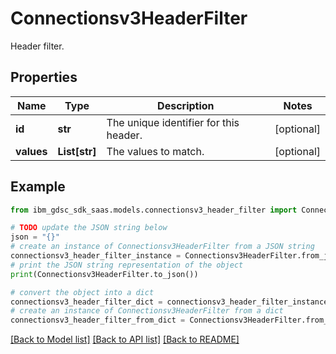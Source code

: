# Connectionsv3HeaderFilter

Header filter.

## Properties

Name | Type | Description | Notes
------------ | ------------- | ------------- | -------------
**id** | **str** | The unique identifier for this header. | [optional] 
**values** | **List[str]** | The values to match. | [optional] 

## Example

```python
from ibm_gdsc_sdk_saas.models.connectionsv3_header_filter import Connectionsv3HeaderFilter

# TODO update the JSON string below
json = "{}"
# create an instance of Connectionsv3HeaderFilter from a JSON string
connectionsv3_header_filter_instance = Connectionsv3HeaderFilter.from_json(json)
# print the JSON string representation of the object
print(Connectionsv3HeaderFilter.to_json())

# convert the object into a dict
connectionsv3_header_filter_dict = connectionsv3_header_filter_instance.to_dict()
# create an instance of Connectionsv3HeaderFilter from a dict
connectionsv3_header_filter_from_dict = Connectionsv3HeaderFilter.from_dict(connectionsv3_header_filter_dict)
```
[[Back to Model list]](../README.md#documentation-for-models) [[Back to API list]](../README.md#documentation-for-api-endpoints) [[Back to README]](../README.md)


